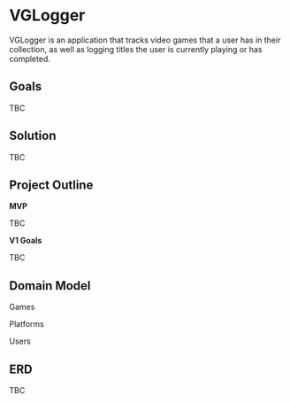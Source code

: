 # VGLogger

VGLogger is an application that tracks video games that a user has in their collection, as well as logging titles the user is currently playing or has completed.

## Goals

TBC

## Solution

TBC

## Project Outline

**MVP**

TBC

**V1 Goals**

TBC

## Domain Model

Games

Platforms

Users

## ERD 

TBC
